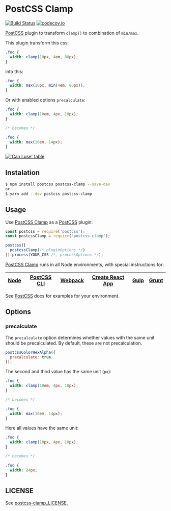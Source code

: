 # PostCSS Clamp
[![Build Status][ci-img]][ci] [![codecov.io][cov-img]][cov]

[PostCSS] plugin to transform `clamp()` to combination of `min/max`.

[PostCSS]:    https://github.com/postcss/postcss
[ci-img]:     https://travis-ci.com/polemius/postcss-clamp.svg?branch=master
[ci]:         https://travis-ci.com/polemius/postcss-clamp
[cov-img]: https://codecov.io/github/polemius/postcss-clamp/coverage.svg?branch=master
[cov]:        https://codecov.io/github/polemius/postcss-clamp?branch=master

This plugin transform this css:

```css
.foo {
  width: clamp(10px, 4em, 80px);
}
```

into this:

```css
.foo {
  width: max(10px, min(4em, 80px));
}
```

Or with enabled options `precalculate`:

```css
.foo {
  width: clamp(10em, 4px, 10px);
}

/* becomes */

.foo {
  width: max(10em, 14px);
}
```

[!['Can I use' table](https://caniuse.bitsofco.de/image/css-math-functions.png)](https://caniuse.com/#feat=css-math-functions)

## Instalation

```bash
$ npm install postcss postcss-clamp --save-dev
or
$ yarn add --dev postcss postcss-clamp
```

## Usage

Use [PostCSS Clamp] as a [PostCSS] plugin:

```js
const postcss = require('postcss');
const postcssClamp = require('postcss-clamp');

postcss([
  postcssClamp(/* pluginOptions */)
]).process(YOUR_CSS /*, processOptions */);
```

[PostCSS Clamp] runs in all Node environments, with special instructions for:

| [Node](INSTALL.md#node) | [PostCSS CLI](INSTALL.md#postcss-cli) | [Webpack](INSTALL.md#webpack) | [Create React App](INSTALL.md#create-react-app) | [Gulp](INSTALL.md#gulp) | [Grunt](INSTALL.md#grunt) |
| --- | --- | --- | --- | --- | --- |

See [PostCSS] docs for examples for your environment.

## Options

### precalculate

The `precalculate` option determines whether values with the same unit
should be precalculated. By default, these are not precalculation.

```js
postcssColorHexAlpha({
  precalculate: true
});
```

The second and third value has the same unit (`px`):

```css
.foo {
  width: clamp(10em, 4px, 10px);
}

/* becomes */

.foo {
  width: max(10em, 14px);
}
```

Here all values have the same unit:

```css
.foo {
  width: clamp(10px, 4px, 10px);
}

/* becomes */

.foo {
  width: 24px;
}
```

## LICENSE

See [postcss-clamp_LICENSE.](LICENSE)

[PostCSS]: https://github.com/postcss/postcss
[PostCSS Clamp]: https://github.com/polemius/postcss-clamp
